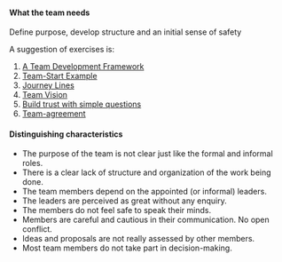 #### What the team needs
Define purpose, develop structure and an initial sense of safety

A suggestion of exercises is:
1. [A Team Development Framework](https://proagileab.github.io/agile-team-development/guides/A-Team-Development-Framework.html)
2. [Team-Start Example](https://proagileab.github.io/agile-team-development/guides/Team-Start-Example.html)
3. [Journey Lines](https://proagileab.github.io/agile-team-development/guides/Journey-Lines.html)
4. [Team Vision](https://proagileab.github.io/agile-team-development/guides/Team-Vision.html)
5. [Build trust with simple questions](https://proagileab.github.io/agile-team-development/guides/Build-Trust-With-Simple-Questions.html)
6. [Team-agreement](https://proagileab.github.io/agile-team-development/guides/Team-agreement.html)


#### Distinguishing characteristics
- The purpose of the team is not clear just like the formal and informal roles.
- There is a clear lack of structure and organization of the work being done.
- The team members depend on the appointed (or informal) leaders.
- The leaders are perceived as great without any enquiry. 
- The members do not feel safe to speak their minds.
- Members are careful and cautious in their communication. No open conflict.
- Ideas and proposals are not really assessed by other members.
- Most team members do not take part in decision-making.


